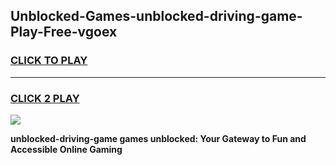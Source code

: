 
## Unblocked-Games-unblocked-driving-game-Play-Free-vgoex
<h3>
<a href="https://premium76.site?title=unblocked-driving-game&ref=23A">CLICK TO PLAY</a></h3>
<hr>

<h3>
<a href="https://premium76.site?title=unblocked-driving-game&ref=23A">CLICK 2 PLAY</a>
  
</h3>

<a href="https://premium76.site?title=unblocked-driving-game&ref=23A"><img src="https://clearcache.store/games.png"></a>


**unblocked-driving-game games unblocked: Your Gateway to Fun and Accessible Online Gaming**
